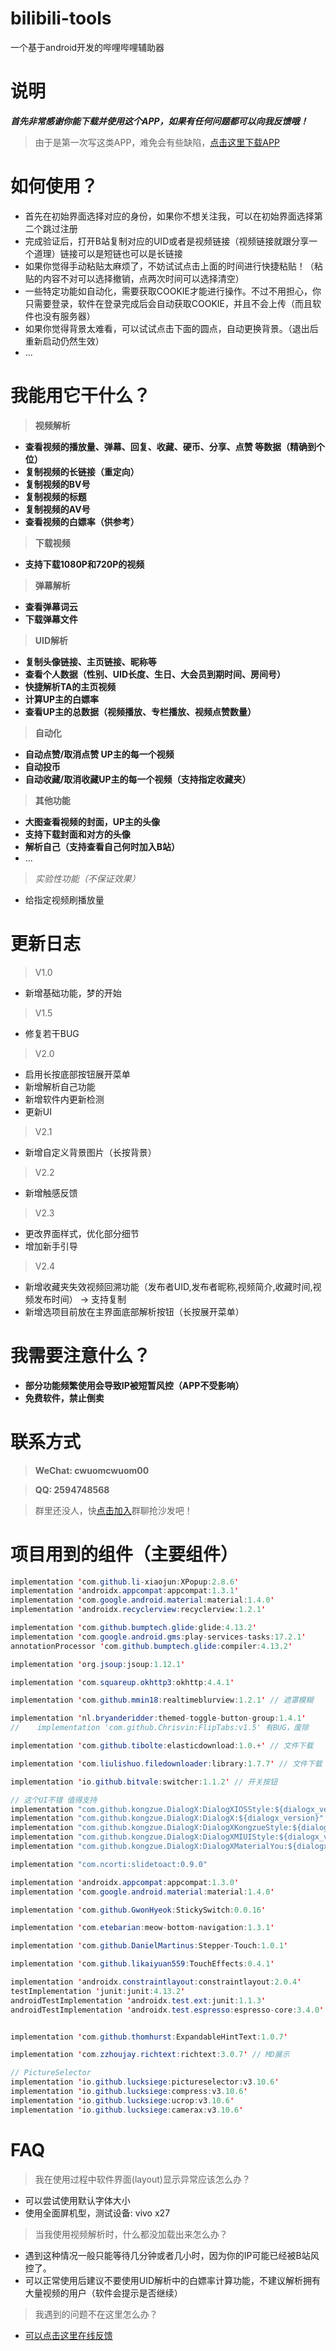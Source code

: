 
# bilibili-tools

一个基于android开发的哔哩哔哩辅助器



# 说明
***首先非常感谢你能下载并使用这个APP，如果有任何问题都可以向我反馈哦！***
>由于是第一次写这类APP，难免会有些缺陷，[点击这里下载APP](http://update.cwuom0v0.top/app-release.apk)

# 如何使用？
 - 首先在初始界面选择对应的身份，如果你不想关注我，可以在初始界面选择第二个跳过注册
 - 完成验证后，打开B站复制对应的UID或者是视频链接（视频链接就跟分享一个道理）链接可以是短链也可以是长链接
 - 如果你觉得手动粘贴太麻烦了，不妨试试点击上面的时间进行快捷粘贴！（粘贴的内容不对可以选择撤销，点两次时间可以选择清空）
 - 一些特定功能如自动化，需要获取COOKIE才能进行操作。不过不用担心，你只需要登录，软件在登录完成后会自动获取COOKIE，并且不会上传（而且软件也没有服务器）
 - 如果你觉得背景太难看，可以试试点击下面的圆点，自动更换背景。（退出后重新启动仍然生效）
 - ...

# 我能用它干什么？

 >**视频解析**
 

 - **查看视频的播放量、弹幕、回复、收藏、硬币、分享、点赞 等数据（精确到个位）**
 - **复制视频的长链接（重定向）**
 - **复制视频的BV号**
 - **复制视频的标题**
 - **复制视频的AV号**
 - **查看视频的白嫖率（供参考）**
 >**下载视频**
 
 - **支持下载1080P和720P的视频**
 >**弹幕解析**
 
 - **查看弹幕词云**
 - **下载弹幕文件**
 
 >**UID解析**
 - **复制头像链接、主页链接、昵称等**
 - **查看个人数据（性别、UID长度、生日、大会员到期时间、房间号）**
 - **快捷解析TA的主页视频**
 - **计算UP主的白嫖率**
 - **查看UP主的总数据（视频播放、专栏播放、视频点赞数量）**

> **自动化**

 - **自动点赞/取消点赞 UP主的每一个视频**
 - **自动投币**
 - **自动收藏/取消收藏UP主的每一个视频（支持指定收藏夹）**
 
>**其他功能**
 - **大图查看视频的封面，UP主的头像**
 - **支持下载封面和对方的头像**
 - **解析自己（支持查看自己何时加入B站）**
 - ...


 > *实验性功能（不保证效果）*
 
 - 给指定视频刷播放量


# 更新日志
> V1.0
 - 新增基础功能，梦的开始

> V1.5
- 修复若干BUG

> V2.0
- 启用长按底部按钮展开菜单
- 新增解析自己功能
- 新增软件内更新检测
- 更新UI

> V2.1
- 新增自定义背景图片（长按背景）

> V2.2
- 新增触感反馈

> V2.3
- 更改界面样式，优化部分细节
- 增加新手引导

> V2.4
- 新增收藏夹失效视频回溯功能（发布者UID,发布者昵称,视频简介,收藏时间,视频发布时间） -> 支持复制
- 新增选项目前放在主界面底部解析按钮（长按展开菜单）


# 我需要注意什么？

 - **部分功能频繁使用会导致IP被短暂风控（APP不受影响）**
 - **免费软件，禁止倒卖**


# 联系方式

> **WeChat: cwuomcwuom00**

>**QQ: 2594748568**

> 群里还没人，快[点击加入](https://jq.qq.com/?_wv=1027&k=5qSAUYgk)群聊抢沙发吧！


# 项目用到的组件（主要组件）
```` java
implementation 'com.github.li-xiaojun:XPopup:2.8.6'  
implementation 'androidx.appcompat:appcompat:1.3.1'  
implementation 'com.google.android.material:material:1.4.0'  
implementation 'androidx.recyclerview:recyclerview:1.2.1'  

implementation 'com.github.bumptech.glide:glide:4.13.2'  
implementation 'com.google.android.gms:play-services-tasks:17.2.1'  
annotationProcessor 'com.github.bumptech.glide:compiler:4.13.2'  

implementation 'org.jsoup:jsoup:1.12.1'  

implementation 'com.squareup.okhttp3:okhttp:4.4.1'  

implementation 'com.github.mmin18:realtimeblurview:1.2.1' // 遮罩模糊  

implementation 'nl.bryanderidder:themed-toggle-button-group:1.4.1'  
//    implementation 'com.github.Chrisvin:FlipTabs:v1.5' 有BUG，废除  

implementation 'com.github.tibolte:elasticdownload:1.0.+' // 文件下载  

implementation 'com.liulishuo.filedownloader:library:1.7.7' // 文件下载  

implementation 'io.github.bitvale:switcher:1.1.2' // 开关按钮  

// 这个UI不错 值得支持  
implementation "com.github.kongzue.DialogX:DialogXIOSStyle:${dialogx_version}"  
implementation "com.github.kongzue.DialogX:DialogX:${dialogx_version}"  
implementation "com.github.kongzue.DialogX:DialogXKongzueStyle:${dialogx_version}"  
implementation "com.github.kongzue.DialogX:DialogXMIUIStyle:${dialogx_version}"  
implementation "com.github.kongzue.DialogX:DialogXMaterialYou:${dialogx_version}"  

implementation "com.ncorti:slidetoact:0.9.0"  

implementation 'androidx.appcompat:appcompat:1.3.0'  
implementation 'com.google.android.material:material:1.4.0'  

implementation 'com.github.GwonHyeok:StickySwitch:0.0.16'  

implementation 'com.etebarian:meow-bottom-navigation:1.3.1'  

implementation 'com.github.DanielMartinus:Stepper-Touch:1.0.1'  

implementation 'com.github.likaiyuan559:TouchEffects:0.4.1'  

implementation 'androidx.constraintlayout:constraintlayout:2.0.4'  
testImplementation 'junit:junit:4.13.2'  
androidTestImplementation 'androidx.test.ext:junit:1.1.3'  
androidTestImplementation 'androidx.test.espresso:espresso-core:3.4.0'  


implementation 'com.github.thomhurst:ExpandableHintText:1.0.7'  

implementation 'com.zzhoujay.richtext:richtext:3.0.7' // MD展示  

// PictureSelector   
implementation 'io.github.lucksiege:pictureselector:v3.10.6'  
implementation 'io.github.lucksiege:compress:v3.10.6'  
implementation 'io.github.lucksiege:ucrop:v3.10.6'  
implementation 'io.github.lucksiege:camerax:v3.10.6'

````

# FAQ
> 我在使用过程中软件界面(layout)显示异常应该怎么办？

 - 可以尝试使用默认字体大小
 - 使用全面屏机型，测试设备: vivo x27
 
 > 当我使用视频解析时，什么都没加载出来怎么办？
 - 遇到这种情况一般只能等待几分钟或者几小时，因为你的IP可能已经被B站风控了。
 - 可以正常使用后建议不要使用UID解析中的白嫖率计算功能，不建议解析拥有大量视频的用户（软件会提示是否继续）

> 我遇到的问题不在这里怎么办？

 - [可以点击这里在线反馈](https://github.com/cwuom/bilibili-tools/issues?q=)
